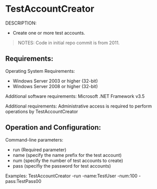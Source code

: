 
# TestAccountCreator

DESCRIPTION: 
- Create one or more test accounts.

> NOTES: Code in initial repo commit is from 2011. 

## Requirements:

Operating System Requirements:
- Windows Server 2003 or higher (32-bit)
- Windows Server 2008 or higher (32-bit)

Additional software requirements:
Microsoft .NET Framework v3.5

Additional requirements:
Administrative access is required to perform operations by TestAccountCreator


## Operation and Configuration:

Command-line parameters:
- run (Required parameter)
- name (specify the name prefix for the test account)
- num (specify the number of test accounts to create)
- pass (specifiy the password for test accounts)

Examples:
TestAccountCreator -run -name:TestUser -num:100 -pass:TestPass00
